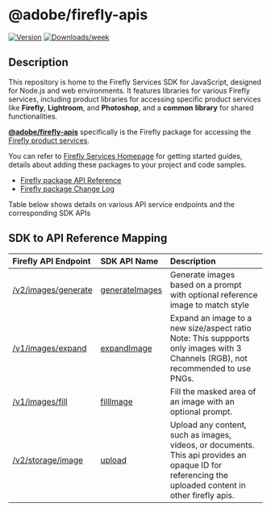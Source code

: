 # @adobe/firefly-apis

[![Version](https://img.shields.io/npm/v/@adobe/firefly-apis.svg)](https://npmjs.org/package/@adobe/firefly-apis)
[![Downloads/week](https://img.shields.io/npm/dw/@adobe/firefly-apis.svg)](https://npmjs.org/package/@adobe/firefly-apis)

## Description

This repository is home to the Firefly Services SDK for JavaScript, designed for Node.js and web environments. It features libraries for various Firefly services, including product libraries for accessing specific product services like **Firefly**, **Lightroom**, and **Photoshop**, and a **common** **library** for shared functionalities. 

**[@adobe/firefly-apis](https://www.npmjs.com/package/@adobe/firefly-apis)** specifically is the Firefly package for accessing the [Firefly product services](https://developer.adobe.com/firefly-services/docs/firefly-api/).

You can refer to [Firefly Services Homepage](https://github.com/Firefly-Services/firefly-services-sdk-js/blob/main/README.md) for getting started guides, details about adding these packages to your project and code samples.

- [Firefly package API Reference](https://github.com/Firefly-Services/firefly-services-sdk-js/blob/main/docs/firefly/index.md)
- [Firefly package Change Log](https://github.com/Firefly-Services/firefly-services-sdk-js/blob/main/packages/firefly/CHANGELOG.md)


Table below shows details on various API service endpoints and the corresponding SDK APIs

## SDK to API Reference Mapping
| Firefly API Endpoint | SDK API Name | Description  |
|:----------|:----------|:----------|
| [/v2/images/generate](https://developer.adobe.com/firefly-services/docs/firefly-api/guides/api/image_generation/) |[generateImages](https://github.com/Firefly-Services/firefly-services-sdk-js/blob/main/docs/firefly/classes/FireflyClient.md#generateimages) | Generate images based on a prompt with optional reference image to match style |
| [/v1/images/expand](https://developer.adobe.com/firefly-services/docs/firefly-api/guides/api/generative_expand/) |[expandImage](https://github.com/Firefly-Services/firefly-services-sdk-js/blob/main/docs/firefly/classes/FireflyClient.md#expandimage) |Expand an image to a new size/aspect ratio Note: This suppports only images with 3 Channels (RGB), not recommended to use PNGs.  |
| [/v1/images/fill](https://developer.adobe.com/firefly-services/docs/firefly-api/guides/api/generative_fill/) |[fillImage](https://github.com/Firefly-Services/firefly-services-sdk-js/blob/main/docs/firefly/classes/FireflyClient.md#fillimage) | Fill the masked area of an image with an optional prompt. |
| [/v2/storage/image](https://developer.adobe.com/firefly-services/docs/firefly-api/guides/api/upload_image/) |[upload](https://github.com/Firefly-Services/firefly-services-sdk-js/blob/main/docs/firefly/classes/FireflyClient.md#upload) | Upload any content, such as images, videos, or documents. This api provides an opaque ID for referencing the uploaded content in other firefly apis. |
